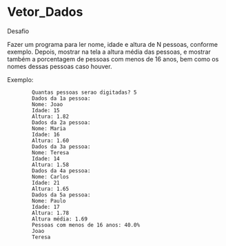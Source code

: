 # Vetor_Dados

Desafio 

Fazer um programa para ler nome, idade e altura de N pessoas, conforme exemplo. Depois, mostrar na
tela a altura média das pessoas, e mostrar também a porcentagem de pessoas com menos de 16 anos,
bem como os nomes dessas pessoas caso houver. 


Exemplo: 

            Quantas pessoas serao digitadas? 5
            Dados da 1a pessoa:
            Nome: Joao
            Idade: 15
            Altura: 1.82
            Dados da 2a pessoa:
            Nome: Maria
            Idade: 16
            Altura: 1.60
            Dados da 3a pessoa:
            Nome: Teresa
            Idade: 14
            Altura: 1.58
            Dados da 4a pessoa:
            Nome: Carlos
            Idade: 21
            Altura: 1.65
            Dados da 5a pessoa:
            Nome: Paulo
            Idade: 17
            Altura: 1.78
            Altura média: 1.69
            Pessoas com menos de 16 anos: 40.0%
            Joao
            Teresa 
